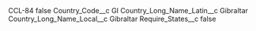 <?xml version="1.0" encoding="UTF-8"?>
<CustomMetadata xmlns="http://soap.sforce.com/2006/04/metadata" xmlns:xsi="http://www.w3.org/2001/XMLSchema-instance" xmlns:xsd="http://www.w3.org/2001/XMLSchema">
    <label>CCL-84</label>
    <protected>false</protected>
    <values>
        <field>Country_Code__c</field>
        <value xsi:type="xsd:string">GI</value>
    </values>
    <values>
        <field>Country_Long_Name_Latin__c</field>
        <value xsi:type="xsd:string">Gibraltar</value>
    </values>
    <values>
        <field>Country_Long_Name_Local__c</field>
        <value xsi:type="xsd:string">Gibraltar</value>
    </values>
    <values>
        <field>Require_States__c</field>
        <value xsi:type="xsd:boolean">false</value>
    </values>
</CustomMetadata>
